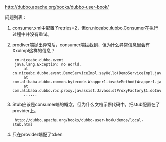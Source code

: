 http://dubbo.apache.org/books/dubbo-user-book/

问题列表：
1. consumer.xml中配置了retries=2，但cn.niceabc.dubbo.Consumer在执行过程中并没有重试。
2. prodiver端抛出异常后，consumer端拦截到，但为什么异常信息里会有XxxImpl这样的信息？

        cn.niceabc.dubbo.event
        java.lang.Exception: no World.
    	    at cn.niceabc.dubbo.event.DemoServiceImpl.sayHello(DemoServiceImpl.java:6)
    	    at com.alibaba.dubbo.common.bytecode.Wrapper1.invokeMethod(Wrapper1.java)
    	    at com.alibaba.dubbo.rpc.proxy.javassist.JavassistProxyFactory$1.doInvoke(JavassistProxyFactory.java:45)
    	    ......
3. Stub应该是consumer端的概念，但为什么文档示例代码中，把stub配置在了provider上。

        http://dubbo.apache.org/books/dubbo-user-book/demos/local-stub.html
    
4. 只在provider端配了token